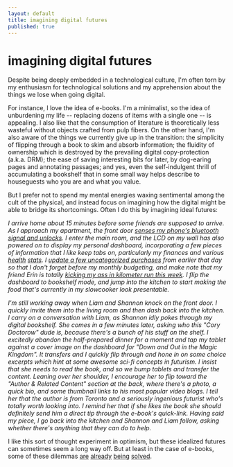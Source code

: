 ```yaml
---
layout: default
title: imagining digital futures
published: true
---
```


# imagining digital futures

Despite being deeply embedded in a technological culture, I'm often torn by my enthusiasm for technological solutions and my apprehension about the things we lose when going digital.

For instance, I love the idea of e-books. I'm a minimalist, so the idea of unburdening my life -- replacing dozens of items with a single one -- is appealing. I also like that the consumption of literature is theoretically less wasteful without objects crafted from pulp fibers. On the other hand, I'm also aware of the things we currently give up in the transition: the simplicity of flipping through a book to skim and absorb information; the fluidity of ownership which is destroyed by the prevailing digital copy-protection (a.k.a. DRM); the ease of saving interesting bits for later, by dog-earing pages and annotating passages; and yes, even the self-indulgent thrill of accumulating a bookshelf that in some small way helps describe to houseguests who you are and what you value.

But I prefer not to spend my mental energies waxing sentimental among the cult of the physical, and instead focus on imagining how the digital might be able to bridge its shortcomings. Often I do this by imagining ideal futures:

*I arrive home about 15 minutes before some friends are supposed to arrive. As I approach my apartment, the front door [senses my phone's bluetooth signal and unlocks][lockitron]. I enter the main room, and the LCD on my wall has also powered on to display my personal dashboard, incorporating a few pieces of information that I like keep tabs on, particularly my finances and various [health][withings] [stats][fitbit]. I [update a few uncategorized purchases][mint] from earlier that day so that I don't forget before my monthly budgeting, and make note that my friend Erin is totally [kicking my ass in kilometer run this week][runkeeper]. I flip the dashboard to bookshelf mode, and jump into the kitchen to start making the food that's currently in my slowcooker look presentable.*

*I'm still working away when Liam and Shannon knock on the front door. I quickly invite them into the living room and then dash back into the kitchen. I carry on a conversation with Liam, as Shannon idly pokes through my digital bookshelf. She comes in a few minutes later, asking who this "Cory Doctorow" dude is, because there's a bunch of his stuff on the shelf. I excitedly abandon the half-prepared dinner for a moment and tap my tablet against a cover image on the dashboard for "Down and Out in the Magic Kingdom". It transfers and I quickly flip through and hone in on some choice excerpts which hint at some awesome sci-fi concepts in futurism. I insist that she needs to read the book, and so we bump tablets and transfer the content. Leaning over her shoulder, I encourage her to flip toward the "Author & Related Content" section at the back, where there's a photo, a quick bio, and some thumbnail links to his most popular video blogs. I tell her that the author is from Toronto and a seriously ingenious futurist who's totally worth looking into. I remind her that if she likes the book she should definitely send him a direct tip through the e-book's quick-link. Having said my piece, I go back into the kitchen and Shannon and Liam follow, asking whether there's anything that they can do to help.*

I like this sort of thought experiment in optimism, but these idealized futures can sometimes seem a long way off. But at least in the case of e-books, some of these dilemmas [are][ebook-interface] [already][ebook-shelf] [being][ebook-non-drm] [solved][ebook-sbook].

<!-- Links -->
   [ebook-interface]: http://www.youtube.com/watch?v=rVyBwz1-AiE
   [ebook-shelf]:     http://www.delicious-monster.com/images/librarypage/screenshots/Delicious-Library.png
   [ebook-non-drm]:   http://craphound.com/?cat=5
   [ebook-sbook]:     http://slab.ocad.ca/sbook-future-of-the-book
   [lockitron]:       https://lockitron.com/
   [mint]:            http://www.mint.com
   [runkeeper]:       http://www.runkeeper.com
   [withings]:        http://www.withings.com/
   [fitbit]:          http://www.fitbit.com/